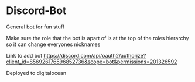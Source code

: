 # Discord-Bot
General bot for fun stuff

Make sure the role that the bot is apart of is at the top of the roles hierarchy so
it can change everyones nicknames

Link to add bot
https://discord.com/api/oauth2/authorize?client_id=856926176596852736&scope=bot&permissions=201326592

Deployed to digitalocean